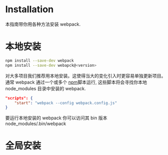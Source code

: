 # Installation

本指南带你用各种方法安装 webpack.

# 本地安装

```bash
npm install --save-dev webpack
npm install --save-dev webapck@<version>
```
对大多项目我们推荐用本地安装。这使得当大的变化引入时更容易单独更新项目。通常 webpack 通过一个或多个 [npm](https://docs.npmjs.com/misc/scripts)脚本运行, 这些脚本将会寻找你本地 node_modules 目录中安装的 webpack.

```json
"scripts": {
    "start": "webpack --config webpack.config.js"
}
```
要运行本地安装的 webpack 你可以访问其 bin 版本 node_modules/.bin/webpack

# 全局安装